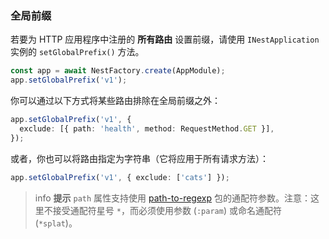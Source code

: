 ### 全局前缀

若要为 HTTP 应用程序中注册的 **所有路由** 设置前缀，请使用 `INestApplication` 实例的 `setGlobalPrefix()` 方法。

```typescript
const app = await NestFactory.create(AppModule);
app.setGlobalPrefix('v1');
```

你可以通过以下方式将某些路由排除在全局前缀之外：

```typescript
app.setGlobalPrefix('v1', {
  exclude: [{ path: 'health', method: RequestMethod.GET }],
});
```

或者，你也可以将路由指定为字符串（它将应用于所有请求方法）：

```typescript
app.setGlobalPrefix('v1', { exclude: ['cats'] });
```

> info **提示** `path` 属性支持使用 [path-to-regexp](https://github.com/pillarjs/path-to-regexp#parameters) 包的通配符参数。注意：这里不接受通配符星号 `*`，而必须使用参数 (`:param`) 或命名通配符 (`*splat`)。